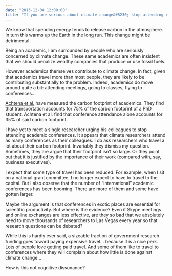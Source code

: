 ```yaml
---
date: "2013-12-04 12:00:00"
title: "If you are serious about climate change&#8230; stop attending conferences?"
---
```




We know that spending energy tends to release carbon in the atmosphere. In turn this warms up the Earth in the long run. This change might be detrimental.

Being an academic, I am surrounded by people who are seriously concerned by climate change. These same academics are often insistent that we should penalize wealthy companies that produce or use fossil fuels.

However academics themselves contribute to climate change. In fact, given that academics travel more than most people, they are likely to be contributing substantially to the problem. Indeed, academics do move around quite a bit: attending meetings, going to classes, flying to conferences&hellip;

[Achtena et al.](http://www.sciencedirect.com/science/article/pii/S1470160X13002306) have measured the carbon footprint of academics. They find that transportation accounts for 75% of the carbon footprint of a PhD student. Achtena et al. find that conference attendance alone accounts for 35% of said carbon footprint.

I have yet to meet a single researcher urging his colleagues to stop attending academic conferences. It appears that climate researchers attend as many conferences as their colleagues.
I do ask researchers who travel a lot about their carbon footprint. Invariably they dismiss my question. Sometimes, they are argue that their footprint isn&rsquo;t so large. Or they point out that it is justified by the importance of their work (compared with, say, business executives).

I expect that some type of travel has been reduced. For example, when I sit on a national grant committee, I no longer expect to have to travel to the capital. But I also observe that the number of &ldquo;international&rdquo; academic conferences has been booming. There are more of them and some have gotten larger.

Maybe the argument is that conferences in exotic places are essential for scientific productivity. But where is the evidence? Even if Skype meetings and online exchanges are less effective, are they so bad that we absolutely need to move thousands of researchers to Las Vegas every year so that research questions can be debated?

While this is hardly ever said, a sizeable fraction of government research funding goes toward paying expensive travel&hellip; because it is a nice perk. Lots of people love getting paid travel. And some of them like to travel to conferences where they will complain about how little is done against climate change&hellip;

How is this not cognitive dissonance?

